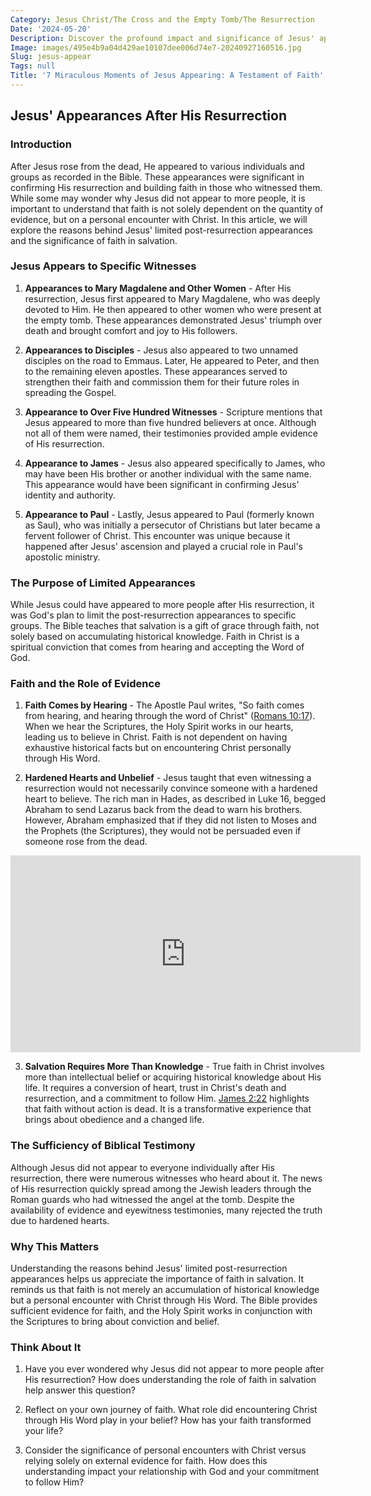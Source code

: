 ```yaml
---
Category: Jesus Christ/The Cross and the Empty Tomb/The Resurrection
Date: '2024-05-20'
Description: Discover the profound impact and significance of Jesus' appearances in various contexts throughout history. Explore the spiritual and historical implications of Jesus appearing to individuals and groups in this insightful article.
Image: images/495e4b9a04d429ae10107dee006d74e7-20240927160516.jpg
Slug: jesus-appear
Tags: null
Title: '7 Miraculous Moments of Jesus Appearing: A Testament of Faith'
---
```


## Jesus' Appearances After His Resurrection

### Introduction

After Jesus rose from the dead, He appeared to various individuals and groups as recorded in the Bible. These appearances were significant in confirming His resurrection and building faith in those who witnessed them. While some may wonder why Jesus did not appear to more people, it is important to understand that faith is not solely dependent on the quantity of evidence, but on a personal encounter with Christ. In this article, we will explore the reasons behind Jesus' limited post-resurrection appearances and the significance of faith in salvation.

### Jesus Appears to Specific Witnesses

1. **Appearances to Mary Magdalene and Other Women** - After His resurrection, Jesus first appeared to Mary Magdalene, who was deeply devoted to Him. He then appeared to other women who were present at the empty tomb. These appearances demonstrated Jesus' triumph over death and brought comfort and joy to His followers.

2. **Appearances to Disciples** - Jesus also appeared to two unnamed disciples on the road to Emmaus. Later, He appeared to Peter, and then to the remaining eleven apostles. These appearances served to strengthen their faith and commission them for their future roles in spreading the Gospel.

3. **Appearance to Over Five Hundred Witnesses** - Scripture mentions that Jesus appeared to more than five hundred believers at once. Although not all of them were named, their testimonies provided ample evidence of His resurrection.

4. **Appearance to James** - Jesus also appeared specifically to James, who may have been His brother or another individual with the same name. This appearance would have been significant in confirming Jesus' identity and authority.

5. **Appearance to Paul** - Lastly, Jesus appeared to Paul (formerly known as Saul), who was initially a persecutor of Christians but later became a fervent follower of Christ. This encounter was unique because it happened after Jesus' ascension and played a crucial role in Paul's apostolic ministry.

### The Purpose of Limited Appearances

While Jesus could have appeared to more people after His resurrection, it was God's plan to limit the post-resurrection appearances to specific groups. The Bible teaches that salvation is a gift of grace through faith, not solely based on accumulating historical knowledge. Faith in Christ is a spiritual conviction that comes from hearing and accepting the Word of God.

### Faith and the Role of Evidence

1. **Faith Comes by Hearing** - The Apostle Paul writes, "So faith comes from hearing, and hearing through the word of Christ" ([Romans 10:17](https://www.bibleref.com/Romans/10/Romans-10-17.html)). When we hear the Scriptures, the Holy Spirit works in our hearts, leading us to believe in Christ. Faith is not dependent on having exhaustive historical facts but on encountering Christ personally through His Word.

2. **Hardened Hearts and Unbelief** - Jesus taught that even witnessing a resurrection would not necessarily convince someone with a hardened heart to believe. The rich man in Hades, as described in Luke 16, begged Abraham to send Lazarus back from the dead to warn his brothers. However, Abraham emphasized that if they did not listen to Moses and the Prophets (the Scriptures), they would not be persuaded even if someone rose from the dead.


<iframe width="560" height="315" src="https://www.youtube.com/embed/R9qoqQ75ifs" frameborder="0" allow="autoplay; encrypted-media" allowfullscreen></iframe>


3. **Salvation Requires More Than Knowledge** - True faith in Christ involves more than intellectual belief or acquiring historical knowledge about His life. It requires a conversion of heart, trust in Christ's death and resurrection, and a commitment to follow Him. [James 2:22](https://www.bibleref.com/James/2/James-2-22.html) highlights that faith without action is dead. It is a transformative experience that brings about obedience and a changed life.

### The Sufficiency of Biblical Testimony

Although Jesus did not appear to everyone individually after His resurrection, there were numerous witnesses who heard about it. The news of His resurrection quickly spread among the Jewish leaders through the Roman guards who had witnessed the angel at the tomb. Despite the availability of evidence and eyewitness testimonies, many rejected the truth due to hardened hearts.

### Why This Matters

Understanding the reasons behind Jesus' limited post-resurrection appearances helps us appreciate the importance of faith in salvation. It reminds us that faith is not merely an accumulation of historical knowledge but a personal encounter with Christ through His Word. The Bible provides sufficient evidence for faith, and the Holy Spirit works in conjunction with the Scriptures to bring about conviction and belief.

### Think About It

1. Have you ever wondered why Jesus did not appear to more people after His resurrection? How does understanding the role of faith in salvation help answer this question?

2. Reflect on your own journey of faith. What role did encountering Christ through His Word play in your belief? How has your faith transformed your life?

3. Consider the significance of personal encounters with Christ versus relying solely on external evidence for faith. How does this understanding impact your relationship with God and your commitment to follow Him?
